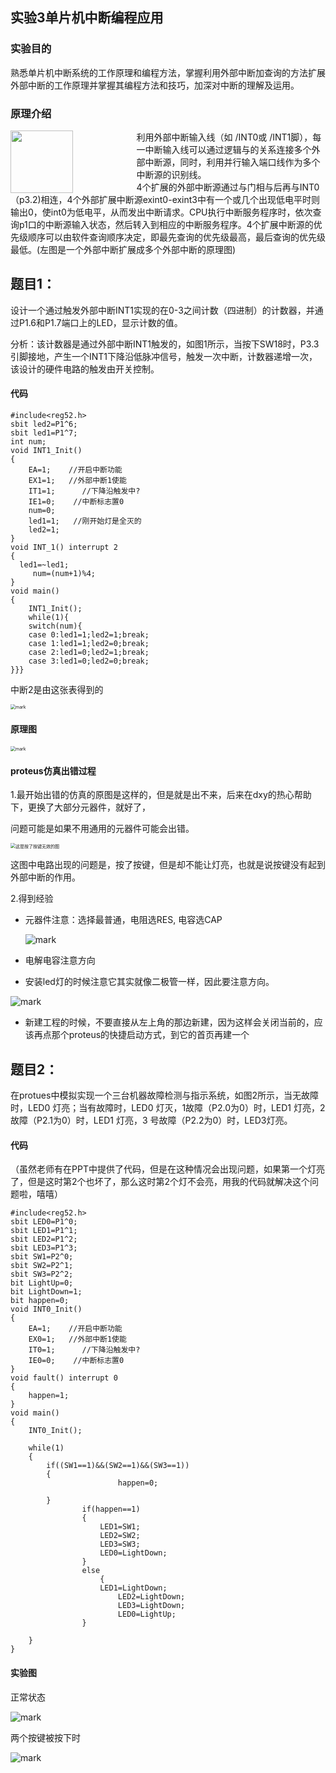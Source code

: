 ## 实验3单片机中断编程应用

### 实验目的

熟悉单片机中断系统的工作原理和编程方法，掌握利用外部中断加查询的方法扩展外部中断的工作原理并掌握其编程方法和技巧，加深对中断的理解及运用。

### 原理介绍

<div style="float: left;  width:40%">
<img src="http://mally.oss-cn-qingdao.aliyuncs.com/PicGo上传的图片/20200426/162321173.png" width="100px">
</div>
<div style=" right;width: 100%;">
利用外部中断输入线（如 /INT0或 /INT1脚），每一中断输入线可以通过逻辑与的关系连接多个外部中断源，同时，利用并行输入端口线作为多个中断源的识别线。<br/>
4个扩展的外部中断源通过与门相与后再与INT0（p3.2)相连，4个外部扩展中断源exint0-exint3中有一个或几个出现低电平时则输出0，使int0为低电平，从而发出中断请求。CPU执行中断服务程序时，依次查询p1口的中断源输入状态，然后转入到相应的中断服务程序。4个扩展中断源的优先级顺序可以由软件查询顺序决定，即最先查询的优先级最高，最后查询的优先级最低。(左图是一个外部中断扩展成多个外部中断的原理图)</div>



## 题目1：

设计一个通过触发外部中断INT1实现的在0-3之间计数（四进制）的计数器，并通过P1.6和P1.7端口上的LED，显示计数的值。

分析：该计数器是通过外部中断INT1触发的，如图1所示，当按下SW18时，P3.3引脚接地，产生一个INT1下降沿低脉冲信号，触发一次中断，计数器递增一次，该设计的硬件电路的触发由开关控制。



#### 代码

```
#include<reg52.h>
sbit led2=P1^6;
sbit led1=P1^7;
int num;
void INT1_Init()
{
	EA=1;    //开启中断功能
	EX1=1;   //外部中断1使能
	IT1=1;		//下降沿触发中?
	IE1=0;    //中断标志置0
	num=0;  
	led1=1;   //刚开始灯是全灭的
	led2=1;
}
void INT_1() interrupt 2
{
  led1=~led1;
	 num=(num+1)%4;
}
void main()
{
	INT1_Init();
	while(1){
	switch(num){
	case 0:led1=1;led2=1;break;
	case 1:led1=1;led2=0;break;
	case 2:led1=0;led2=1;break;
	case 3:led1=0;led2=0;break;
}}}
```



中断2是由这张表得到的

<img src="http://mally.oss-cn-qingdao.aliyuncs.com/PicGo上传的图片/20200425/233657019.png" alt="mark" style="zoom:50%;" />

#### 原理图

<img src="http://mally.oss-cn-qingdao.aliyuncs.com/PicGo上传的图片/20200425/231430235.png" alt="mark" style="zoom: 50%;" />

#### proteus仿真出错过程

1.最开始出错的仿真的原图是这样的，但是就是出不来，后来在dxy的热心帮助下，更换了大部分元器件，就好了，

问题可能是如果不用通用的元器件可能会出错。

<img src="http://mally.oss-cn-qingdao.aliyuncs.com/PicGo上传的图片/20200425/231715175.png" alt="这是按了按键无效的图" style="zoom: 50%;" />

​	这图中电路出现的问题是，按了按键，但是却不能让灯亮，也就是说按键没有起到外部中断的作用。

2.得到经验

* 元器件注意：选择最普通，电阻选RES, 电容选CAP

  ![mark](http://mally.oss-cn-qingdao.aliyuncs.com/PicGo上传的图片/20200425/231218885.png)

* 电解电容注意方向

* 安装led灯的时候注意它其实就像二极管一样，因此要注意方向。



![mark](http://mally.oss-cn-qingdao.aliyuncs.com/PicGo上传的图片/20200425/230646795.png)

* 新建工程的时候，不要直接从左上角的那边新建，因为这样会关闭当前的，应该再点那个proteus的快捷启动方式，到它的首页再建一个

  



## 题目2：

在protues中模拟实现一个三台机器故障检测与指示系统，如图2所示，当无故障时，LED0 灯亮；当有故障时，LED0 灯灭，1故障（P2.0为0）时，LED1 灯亮，2故障（P2.1为0）时，LED1 灯亮，3 号故障（P2.2为0）时，LED3灯亮。

#### 代码

（虽然老师有在PPT中提供了代码，但是在这种情况会出现问题，如果第一个灯亮了，但是这时第2个也坏了，那么这时第2个灯不会亮，用我的代码就解决这个问题啦，嘻嘻）

```
#include<reg52.h>
sbit LED0=P1^0;
sbit LED1=P1^1;
sbit LED2=P1^2;
sbit LED3=P1^3;
sbit SW1=P2^0;
sbit SW2=P2^1;
sbit SW3=P2^2;
bit LightUp=0;
bit LightDown=1;
bit happen=0;
void INT0_Init()
{
	EA=1;    //开启中断功能
	EX0=1;   //外部中断1使能
	IT0=1;		//下降沿触发中?
	IE0=0;    //中断标志置0
}
void fault() interrupt 0
{
	happen=1;
}
void main()
{
	INT0_Init();

    while(1)
    {
        if((SW1==1)&&(SW2==1)&&(SW3==1))
        {
						happen=0;
            
        }
				if(happen==1)
				{
					LED1=SW1;
					LED2=SW2;
					LED3=SW3;
					LED0=LightDown;
				}
				else 
					{
					LED1=LightDown;
						LED2=LightDown;
						LED3=LightDown;
						LED0=LightUp;	
				}
     
    }
}
```



#### 实验图

正常状态

![mark](http://mally.oss-cn-qingdao.aliyuncs.com/PicGo上传的图片/20200426/163410969.png)



两个按键被按下时

![mark](http://mally.oss-cn-qingdao.aliyuncs.com/PicGo上传的图片/20200426/163518138.png)





